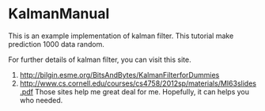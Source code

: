 # KalmanManual

This is an example implementation of kalman filter. This tutorial make prediction 1000 data random. 



For further details of kalman filter, you can visit this site.
1. http://bilgin.esme.org/BitsAndBytes/KalmanFilterforDummies
2. http://www.cs.cornell.edu/courses/cs4758/2012sp/materials/MI63slides.pdf
Those sites help me great deal for me. Hopefully, it can helps you who needed.
